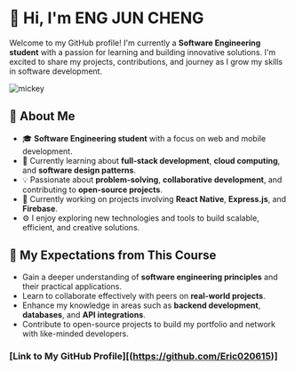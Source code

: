 # 👋 Hi, I'm ENG JUN CHENG

Welcome to my GitHub profile! I'm currently a **Software Engineering student** with a passion for learning and building innovative solutions. I'm excited to share my projects, contributions, and journey as I grow my skills in software development.

![mickey](https://github.com/user-attachments/assets/9aaa6a0a-e68d-4096-90c2-7178be9a79ce)

## 📖 About Me
- 🎓 **Software Engineering student** with a focus on web and mobile development.
- 🌱 Currently learning about **full-stack development**, **cloud computing**, and **software design patterns**.
- 💡 Passionate about **problem-solving**, **collaborative development**, and contributing to **open-source projects**.
- 🔭 Currently working on projects involving **React Native**, **Express.js**, and **Firebase**.
- ⚙️ I enjoy exploring new technologies and tools to build scalable, efficient, and creative solutions.
  
## 🎯 My Expectations from This Course
- Gain a deeper understanding of **software engineering principles** and their practical applications.
- Learn to collaborate effectively with peers on **real-world projects**.
- Enhance my knowledge in areas such as **backend development**, **databases**, and **API integrations**.
- Contribute to open-source projects to build my portfolio and network with like-minded developers.

### [Link to My GitHub Profile][(https://github.com/Eric020615)]
